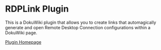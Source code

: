 RDPLink Plugin
==============

This is a DokuWiki plugin that allows you to create links that automagically generate and open Remote Desktop Connection configurations within a DokuWiki page.

[Plugin Homepage](www.dokuwiki.org/plugin:rdplink)
